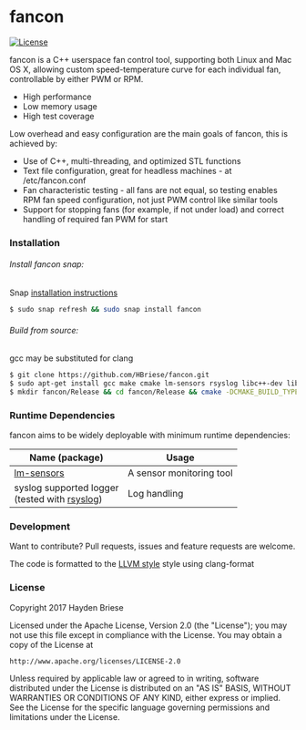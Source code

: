 # fancon

[![License](http://img.shields.io/badge/license-APACHE2-blue.svg)]()

fancon is a C++ userspace fan control tool, supporting both Linux and Mac OS X, allowing custom speed-temperature curve for each individual fan, controllable by either PWM or RPM.

  - High performance
  - Low memory usage
  - High test coverage

Low overhead and easy configuration are the main goals of fancon, this is achieved by:
  - Use of C++, multi-threading, and optimized STL functions
  - Text file configuration, great for headless machines - at /etc/fancon.conf
  - Fan characteristic testing - all fans are not equal, so testing enables RPM fan speed configuration, not just PWM control like similar tools
  - Support for stopping fans (for example, if not under load) and correct handling of required fan PWM for start


### Installation

###### Install fancon snap:

Snap [installation instructions](https://snapcraft.io/docs/core/install)

```sh
$ sudo snap refresh && sudo snap install fancon
```

###### Build from source:
gcc may be substituted for clang

```sh
$ git clone https://github.com/HBriese/fancon.git
$ sudo apt-get install gcc make cmake lm-sensors rsyslog libc++-dev libstdc++6 linux-libc-dev libsensors4-dev libboost-filesystem-dev libexplain-dev
$ mkdir fancon/Release && cd fancon/Release && cmake -DCMAKE_BUILD_TYPE=Release .. && make && sudo make install
```


### Runtime Dependencies

fancon aims to be widely deployable with minimum runtime dependencies:

| Name (package) | Usage |
| -------------- | ----- |
| [lm-sensors] | A sensor monitoring tool|
| syslog supported logger <br> (tested with [rsyslog]) | Log handling |


### Development

Want to contribute? Pull requests, issues and feature requests are welcome.

The code is formatted to the [LLVM style](http://clang.llvm.org/docs/ClangFormatStyleOptions.html) style using clang-format


### License

Copyright 2017 Hayden Briese

Licensed under the Apache License, Version 2.0 (the "License");
you may not use this file except in compliance with the License.
You may obtain a copy of the License at

    http://www.apache.org/licenses/LICENSE-2.0

Unless required by applicable law or agreed to in writing, software
distributed under the License is distributed on an "AS IS" BASIS,
WITHOUT WARRANTIES OR CONDITIONS OF ANY KIND, either express or implied.
See the License for the specific language governing permissions and
limitations under the License.


   [lm-sensors]: <https://wiki.archlinux.org/index.php/lm_sensors>
   [rsyslog]: http://www.rsyslog.com/
   [CMake]: https://cmake.org/
   [Boost-filesystem]: <http://www.boost.org/doc/libs/1_62_0/libs/filesystem/doc/index.htm>
   [pthread]: <https://www.gnu.org/software/hurd/libpthread.html>
   [libexplain]: <http://libexplain.sourceforge.net/>